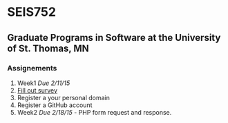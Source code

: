# SEIS752

## Graduate Programs in Software at the University of St. Thomas, MN

### Assignements
1. Week1 *Due 2/11/15*
  1. [Fill out survey](https://docs.google.com/forms/d/1I0drUdv8swBzPImRSG7yfbZktHNWCcqCTnQ_DjGFyss/viewform)
  2. Register a your personal domain
  3. Register a GitHub account
2. Week2 *Due 2/18/15* - PHP form request and response. 
